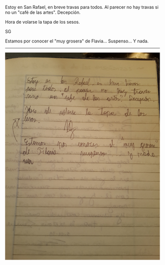 Estoy en San Rafael, en breve travas para todos. Al parecer no hay travas si no un "café de las artes". Decepción.

Hora de volarse la tapa de los sesos.

SG

Estamos por conocer el "muy grosera" de Flavia... Suspenso... Y nada.

----

![Foto del texto](./images/2012-01-rey.jpg)

